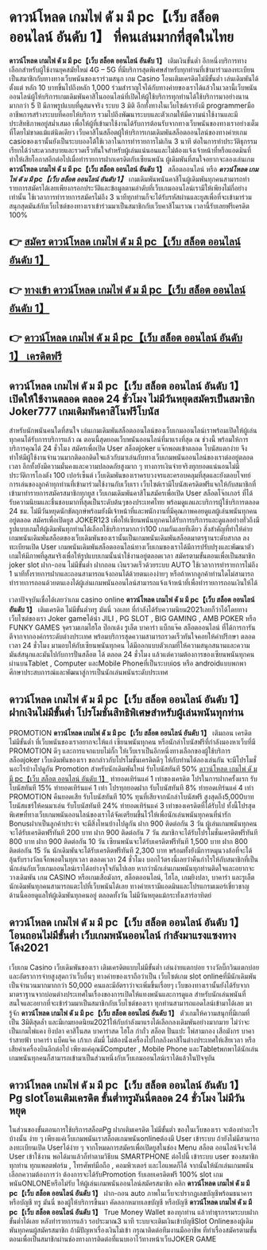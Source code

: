 # ดาวน์โหลด เกมไพ่ ดั ม มี pc【เว็บ สล็อต ออนไลน์ อันดับ 1】  ที่คนเล่นมากที่สุดในไทย

**ดาวน์โหลด เกมไพ่ ดั ม มี pc【เว็บ สล็อต ออนไลน์ อันดับ 1】** เติมเงินขั้นต่ำ  อีกหนึ่งบริการทางเลือกสำหรับผู้ใช้งานยุคสมัยใหม่ 4G – 5G ที่มีบริการสุดพิเศษสำหรับทุกท่านที่เข้ามาร่วมลงทะเบียนเป็นสมาชิกกับทางทางเว็บพนันของเราร่วมสนุก เกม Casino  โอนเติมเครดิตไม่มีขั้นต่ำ เล่นเดิมพันได้ตั้งแต่ หลัก 10 บาทขึ้นไปถึงหลัก 1,000 ร่วมสำราญใจได้กับทางค่ายของเราได้แล้วในเวลานี้เว็บพนันออนไลน์ผู้ให้บริการเกมเดิมพันคาสิโนออนไลน์ที่เปิดให้ผู้ใช้บริการทุกท่านได้ใช้บริการมาอย่างนานมากกว่า 5 ปี มีภาพรูปแบบที่ดูสมจจริง ระบบ 3 มิติ
อีกทั้งทางในเว็บไซต์เรายังมี programmerมืออาชีพการสร้างระบบที่คอยให้บริการ  รวมไปถึงพัฒนาระบบและตัวเกมให้มีความน่าใช้งานและมีประสิทธิภาพอยู่สม่ำเสมอ เพื่อให้ผู้ที่เข้ามาใช้งานได้รับการต้อนรับจากทางเว็บพนันของทางเราอย่างเต็มที่โดยไม่ขาดแม้แต่นิดเดียว เว็บคาสิโนสล็อตผู้ให้บริการเกมเดิมพันสล็อตออนไลน์ของทางค่ายเกม casioของเรานั้นยังเป็นระบบออโต้ใช้เวลาในการทำรายการไม่เกิน 3 นาที ต่อในการทำประวัติธุกรรม เรียกได้ว่าสะดวกสบายและรวดเร็วทันใจสำหรับผู้เล่นแน่นอนและไม่ต้องแจ้งเจ้าหน้าที่หรือแอดมินที่ทำให้เสียโอกาสอีกต่อไปเมื่อทำรายการฝากเครดิตกับเซียนพนัน
ผู้เดิมพันที่สนใจอยากจะลองเล่นเกม **ดาวน์โหลด เกมไพ่ ดั ม มี pc【เว็บ สล็อต ออนไลน์ อันดับ 1】** สล็อตออนไลน์ หรือ ***ดาวน์โหลด เกมไพ่ ดั ม มี pc【เว็บ สล็อต ออนไลน์ อันดับ 1】*** เกมเดิมพันพนันคาสิโนผู้เดิมพันทุกคนสามารถทำรายการสมัครได้เลยเพียงกรอกประวัติและข้อมูลตามลำดับที่เว็บเกมออนไลน์เรามีให้เพียงไม่กี่อย่างเท่านั้น ใช้เวลาการทำรายการสมัครไม่ถึง 3 นาทีทุกท่านก็จะได้รับรหัสผ่านและยูสเพื่อที่จะเข้ามาร่วมสนุกสุดมันส์กับเว็บไซต์ของทางเราเข้าร่วมมาเป็นสมาชิกกับเว็บคาสิโนเราณ เวลานี้รับเลยฟรีเครดิต 100%

## 👉 [สมัคร ดาวน์โหลด เกมไพ่ ดั ม มี pc【เว็บ สล็อต ออนไลน์ อันดับ 1】](https://archa888.com/)
## 👉 [ทางเข้า ดาวน์โหลด เกมไพ่ ดั ม มี pc【เว็บ สล็อต ออนไลน์ อันดับ 1】](https://archa888.com/)
## 👉 [ดาวน์โหลด เกมไพ่ ดั ม มี pc【เว็บ สล็อต ออนไลน์ อันดับ 1】 เครดิตฟรี](https://archa888.com/)

## ดาวน์โหลด เกมไพ่ ดั ม มี pc【เว็บ สล็อต ออนไลน์ อันดับ 1】 เปิดให้ใช้งานตลอด ตลอด 24 ชั่วโมง ไม่มีวันหยุดสมัครเป็นสมาชิก Joker777 เกมเดิมพันคาสิโนฟรีโบนัส

สำหรับนักพนันคนใดที่สนใจ เล่นเกมเดิมพันสล็อตออนไลน์ของเว็บเกมออนไลน์เราพร้อมเปิดให้ผู้เล่นทุกคนได้รับการบริการแล้ว ณ ตอนนี้สุดยอดเว็บพนันออนไลน์ที่มาแรงที่สุด ณ ช่วงนี้ พร้อมให้การบริการคุณได้ 24 ชั่วโมง สมัครเพื่อเปิด User สล็อตjoker แจ๊กพอตเข้าตลอด โบนัสแตกง่าย จึงทำให้มีผู้ใช้งานจำนวนมากติดอกติดใจแล้วกับมาเล่นกับทางเว็บเกมพนันออนไลน์ของเราต่ออยู่ตลอดเวลา อีกทั้งยังมีความมั่นคงและความปลอดภัยสูงมาก ๆ ทางการเงินจ่ายจริงทุกยอดแน่นอนไม่มีประวัติการโกงตัง 100 เปอร์เซ็นต์ เว็บเดิมพันของเราครบวงจรและครอบคลุมที่สุดและยังตอบโจทย์การเล่นของลูกค้าทุกท่านที่เข้ามาร่วมใช้งานกับเว็บเรา
เว็บไซต์เรามีโบนัสเครดิตฟรีแจกให้กับสมาชิกที่เข้ามาทำรายการสมัครสมาชิกทุกยูส เว็บเกมเดิมพันคาสิโนสมัครเพื่อเปิด User สล็อตโจ๊กเกอร์ ที่ได้รับความนิยมและชื่นชอบมากที่สุดเป็นระดับต้นๆของประเทศไทย พร้อมดูแลและบริการผู้ใช้บริการตลอด 24 ชม. ไม่มีวันหยุดนักขัตฤกษ์พร้อมยังมีเจ้าหน้าที่และพนักงานที่มีคุณภาพคอยดูแลผู้เล่นพนันทุกคนอยู่ตลอด สมัครเพื่อเปิดยูส JOKER123 เพื่อให้เซียนพนันทุกคนได้รับการบริการและดูแลอย่างทั่วถึงมีรูปแบบเกมให้ผู้เดิมพันทุกท่านได้เลือกใช้บริการมากกว่า100 เกมกันเลยทีเดียว
สิ่งสำคัญที่ทำให้ค่ายเกมพนันเดิมพันสล็อตของเว็บเดิมพันของเรานั้นเป็นเกมพนันเดิมพันสล็อตมาตรฐานระดับสากล ลงทะเบียนเปิด User  เกมพนันเดิมพันสล็อตออนไลน์ทางเว็บเกมของเราได้มีการปรับปรุงและพัฒนาตัวเกมให้มีภาพที่ดูสมจริงเพื่อให้รูปแบบเกมนั้นน่าใช้งานอยู่ตลอดเวลา สมัครตามขั้นตอนเพื่อเป็นสมาชิก joker slot ฝาก-ถอน ไม่มีขั้นต่ำ ฝากถอน เงินรวดเร็วด้วยระบบ AUTO ใช้เวลาการทำรายการไม่ถึง 1 นาทีทั้งรายการฝากและถอนสามารถแจ้งถอนได้ด้วยตนเองง่ายๆ หรือถ้าหากลูกค้าท่านใดไม่สามารถทำรายการถอนด้วยตนเองได้ผู้เล่นเกมพนันออนไลน์สามารถแจ้งเจ้าหน้าที่เพื่อทำรายการถอนเงินให้ได้

เวลาปัจจุบันเชื่อได้เลยว่าเกม casino online **ดาวน์โหลด เกมไพ่ ดั ม มี pc【เว็บ สล็อต ออนไลน์ อันดับ 1】** เติมเครดิต ไม่มีขั้นต่ำทรู มันนี่ วอเลท ที่กำลังได้รับความนิยม2021เลยก็ว่าได้โดยทางเว็บไซต์ของเรา Joker gameได้นำ  JILI , PG SLOT , BIG GAMING , AMB POKER หรือ FUNKY GAMES จุดรวมเกมไฮโล ป๊อกเด้ง รูเล็ต บาคาร่า แบ็กแจ๊ค สล็อตออนไลน์ ที่ได้การการันตีจากจากองค์กรระดับต่างประเทศ พร้อมบริการสุดความสามารถรวดเร็วทันใจคอยให้คำปรึกษา ตลอดเวลา 24 ชั่วโมง มามอบให้กับเซียนพนันทุกคน ได้มีออกแบบตัวเกมที่ให้ความสนุกสนานและความมันส์สนุกและมันไปกับการปั่นสล็อต ได้ ตลอด 24 ชั่วโมง แล้วแต่ความต้องการของเซียนพนันทุกคนผ่านบนTablet , Computer และMobile Phoneที่เป็นระบบios หรือ androidแบบพกพา ศึกษาประสบการณ์และพัฒนาสู่การเป็นนักเล่นพนันระดับประเทศ

## ดาวน์โหลด เกมไพ่ ดั ม มี pc【เว็บ สล็อต ออนไลน์ อันดับ 1】 ฝากเงินไม่มีขั้นต่ำ โปรโมชั่นสิทธิพิเศษสำหรับผู้เล่นพนันทุกท่าน

 PROMOTION  **ดาวน์โหลด เกมไพ่ ดั ม มี pc【เว็บ สล็อต ออนไลน์ อันดับ 1】** เติมถอน เครดิตไม่มีขั้นต่ำ ที่เว็บพนันของเราอยากจะให้แก่  เซียนพนันทุกคน หรือนักล่าโบนัสฟรีที่กำลังมองหาเว็บที่มี  PROMOTION ดีๆ และการแจกแบบไม่กั๊ก ให้เว็บเราเป็นอีกหนึ่งทางเลือกของผู้ใช้บริการ สล็อตjoker เว็บเดิมพันของเรา ขอกล่าวกับโปรโมชั่นเครดิตดีๆ ให้กับท่านได้ลองเล่นกัน จะมีโปรโมชั่นอะไรบ้างไปดูกัน
 Promotion สำหรับนักเดิมพันใหม่ รับโบนัสทันที 50% [ดาวน์โหลด เกมไพ่ ดั ม มี pc【เว็บ สล็อต ออนไลน์ อันดับ 1】](https://archa888.com/) ทำยอดเทิร์นแค่ 1 เท่าของเครดิต
โปรในการฝากครั้งแรก รับโบนัสทันที 15% ทำยอดเทิร์นแค่ 1 เท่า
โปรทุกยอดฝาก รับโบนัสทันที 8% ทำยอดเทิร์นแค่ 4 เท่า
 PROMOTION คืนยอดเสีย รับโบนัสทันที 10% ทุนที่เสียจากนักล่าโบนัสฟรี สูงสุดถึง5,000บาท
โบนัสแชร์ให้คนมาเล่น รับโบนัสทันที 24% ทำยอดเทิร์นแค่ 3 เท่าของเครดิตที่ได้รับไป
ทั้งนี้โปรสุดพิเศษที่ทางเว็บเกมพนันออนไลน์ของเราได้จัดเตรียมขึ้นไว้ให้เพื่อนักเล่นพนันทุกคนที่น่ารัก Bonusฝากเป็นลูกค้าประจำ จะมีสิ่งไหนบ้างไปดูกัน
ฝาก 900 ติดต่อกัน 3 วัน ผู้เล่นเกมพนันทุกคนจะได้รับเครดิตฟรีทันที 200 บาท
ฝาก 900 ติดต่อกัน 7 วัน สมาชิกจะได้รับโปรโมชั่นเครดิตฟรีทันที 800 บาท
ฝาก 900 ติดต่อกัน 10 วัน เซียนพนันจะได้รับเครดิตฟรีทันที 1,500 บาท
ฝาก 800 ติดต่อกัน 15 วัน นักเดิมพันจะได้รับเครดิตฟรีทันที 2,300 บาท
พร้อมทั้งยังมีการหมุนวงล้อที่จะได้ลุ้นรับรางวัลแจ็กพอตในทุกเวลา ตลอดเวลา 24 ชั่วโมง บอกไว้ตรงนี้เลยว่าคืนกำไรให้กับสมาชิกที่เป็นนักเล่นกับเว็บเกมออนไลน์เราได้อย่างจุใจกันไปเลย หากว่านักเล่นเกมพนันทุกท่านติดใจและอยากจะวางเดิมพัน เกม CASINO หรือเกมเสือมังกร, สล็อตออนไลน์, ไฮโล, เกมยิงปลา, บาคาร่า และรูเล็ต นักเดิมพันทุกคนสามารถแตะไปที่เว็บพนันได้เลย ทางค่ายเรามีแอดมินและโปรแกรมเมอร์เชี่ยวชาญด้านนี้คอยดูแลให้ผู้เดิมพันทุกคนอยู่ ตลอดทั้งวัน ไม่มีวันหยุดแม้กระทั่งเสาร์อาทิตย์

## ดาวน์โหลด เกมไพ่ ดั ม มี pc【เว็บ สล็อต ออนไลน์ อันดับ 1】 โอนถอนไม่มีขั้นต่ำ  เว็บเกมพนันออนไลน์ กำลังมาแรงแซงทางโค้ง2021

เว็บเกม Casino เว็บเดิมพันของเรา เติมเครดิตแบบไม่มีขั้นต่ำ เล่นง่ายแตกบ่อย รางวัลบิ๊กวินแตกบ่อยและอัตราการจ่ายสูงสุดกว่าเว็บอื่นๆ ทางค่ายของเราถือว่าเป็น เว็บไซต์เกม slot onlineที่มีนักเดิมพันเป็นจำนวนมากมากกว่า 50,000 คนและมีอัตราว่าจะเพิ่มขึ้นเรื่อยๆ เว็บของทางเรานั้นยังได้รับจากมาตราฐานจากบ่อนต่างประเทศในเรื่องของการเปิดให้แทงพนันและการดูแล สำหรับนักเล่นพนันที่สนใจและอยากที่จะเข้าร่วมมาเป็นสมาชิกกับเว็บไซต์ของเรา ทุกท่านสามารถแอดไลน์เข้ามาได้เลย
	มารู้จัก **ดาวน์โหลด เกมไพ่ ดั ม มี pc【เว็บ สล็อต ออนไลน์ อันดับ 1】** ตัวเกมให้ความสนุกที่มีเกมที่เป็น 3มิติสุดล้ำ และมีเกมยอดนิยม2021ให้กับกำลังมาแรงได้เลือกลงเดิมพันอย่างมากมาย  ไม่ว่าจะเป็นเกมไพ่แคง  ยิงปลา คาสิโนสด บาคาร่าสด ไฮโล กำถั่ว สล็อต ปั่นแปะ ไพ่สามกอง เสือมังกร บาคาร่าสายฟ้า บาคาร่า แบ็คแจ๊ค เก้าเก ดัมมี่ ไม่ต้องนั่งเครื่องไปไกลถึงคาสิโนต่างประเทศให้เสียเวลา หรือเสียค่าเครื่องบินอีกต่อไป เพียงแค่คุณมีComputer , Mobile Phone และTabletพกพาได้นักเล่นเกมพนันทุกคนก็สามารถเข้ามาเป็นส่วนหนึ่งกับเว็บเกมออนไลน์เราได้แล้วในปัจจุบัน

## ดาวน์โหลด เกมไพ่ ดั ม มี pc【เว็บ สล็อต ออนไลน์ อันดับ 1】 Pg slotโอนเติมเครดิต ขั้นต่ำทรูมันนี่ตลอด 24 ชั่วโมง ไม่มีวันหยุด

ในส่วนของขั้นตอนการใช้บริการสล็อตPg ฝากเติมเครดิต ไม่มีขั้นต่ำ ของในเว็บของเรา จะต้องทำอะไรบ้างนั้น ง่าย ๆ เพียงแค่เว็บเกมพนันเราสล็อตเกมพนันonlineต้องมี User เข้าระบบ ถ้ายังไม่มีสามารถลงทะเบียนเปิด Userได้ง่าย ๆ จากโหมดการสมัครเพื่อเปิดยูสในช่อง Menu สล็อต ออนไลน์จึงจะได้ User เข้าใช้งาน พอได้มาแล้วก็ทำตามวิธีบน SMARTPHONE ต่อไปนี้
เข้าระบบ user  ของสมาชิกทุกท่าน ทุกแพลตฟอร์ม , โทรศัพท์มือถือ , คอมพิวเตอร์ และไอแพดก็ได้
จากนั้นให้นักเล่นเกมพนันเลือกความต้องการว่า ต้องการจะได้รับPromotion รับเลยเครดิตฟรี 100% slot เกมพนันONLONEหรือไม่รับ
ให้ผู้เล่นเกมพนันออนไลน์สมัครสมาชิก คลิก **ดาวน์โหลด เกมไพ่ ดั ม มี pc【เว็บ สล็อต ออนไลน์ อันดับ 1】** ฝาก-ถอน auto ภาพในเว็บจะปรากฏเลขบัญชีพร้อมธนาคาร หรือบัญชี ทรู มันนี่ ของผู้ให้บริการขึ้นมา
คัดลอกหมายเลขบัญชี หรือบัญชี **ดาวน์โหลด เกมไพ่ ดั ม มี pc【เว็บ สล็อต ออนไลน์ อันดับ 1】** True Money Wallet ของทุกท่าน แล้วทำธุรกรรมระบบฝากขั้นต่ำได้เลย
หลังทำรายการแล้ว รอประมาณ3 นาที ระบบจะเติมเงินเข้าบัญชีSlot Onlineของผู้เดิมพันทุกคนผู้สมัครสมาชิก
ถ้ามีปัญหาเรื่องเงินไม่เข้า กรุณาติดต่อทีมงานมืออาชีพ ที่ทำเรื่องสมัครตามขั้นตอนเพื่อเป็นสมาชิกผ่านช่องทางการติดต่อที่แนบเอาไว้ทางหน้าเว็บJOKER GAME


